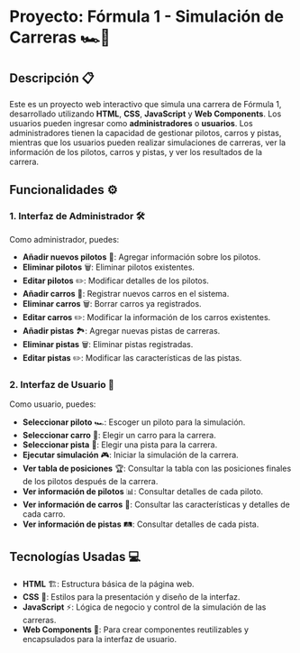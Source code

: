 # Proyecto: Fórmula 1 - Simulación de Carreras 🏎️💨

## Descripción 📋
Este es un proyecto web interactivo que simula una carrera de Fórmula 1, desarrollado utilizando **HTML**, **CSS**, **JavaScript** y **Web Components**. Los usuarios pueden ingresar como **administradores** o **usuarios**. Los administradores tienen la capacidad de gestionar pilotos, carros y pistas, mientras que los usuarios pueden realizar simulaciones de carreras, ver la información de los pilotos, carros y pistas, y ver los resultados de la carrera.

## Funcionalidades ⚙️

### 1. **Interfaz de Administrador** 🛠️
Como administrador, puedes:
- **Añadir nuevos pilotos** 🏁: Agregar información sobre los pilotos.
- **Eliminar pilotos** 🗑️: Eliminar pilotos existentes.
- **Editar pilotos** ✏️: Modificar detalles de los pilotos.
- **Añadir carros** 🚗: Registrar nuevos carros en el sistema.
- **Eliminar carros** 🗑️: Borrar carros ya registrados.
- **Editar carros** ✏️: Modificar la información de los carros existentes.
- **Añadir pistas** 🏞️: Agregar nuevas pistas de carreras.
- **Eliminar pistas** 🗑️: Eliminar pistas registradas.
- **Editar pistas** ✏️: Modificar las características de las pistas.

### 2. **Interfaz de Usuario** 👤
Como usuario, puedes:
- **Seleccionar piloto** 🏎️: Escoger un piloto para la simulación.
- **Seleccionar carro** 🚗: Elegir un carro para la carrera.
- **Seleccionar pista** 🏁: Elegir una pista para la carrera.
- **Ejecutar simulación** 🎮: Iniciar la simulación de la carrera.
- **Ver tabla de posiciones** 🏆: Consultar la tabla con las posiciones finales de los pilotos después de la carrera.
- **Ver información de pilotos** 📊: Consultar detalles de cada piloto.
- **Ver información de carros** 🚙: Consultar las características y detalles de cada carro.
- **Ver información de pistas** 🛤️: Consultar detalles de cada pista.

## Tecnologías Usadas 💻

- **HTML** 🏗️: Estructura básica de la página web.
- **CSS** 🎨: Estilos para la presentación y diseño de la interfaz.
- **JavaScript** ⚡: Lógica de negocio y control de la simulación de las carreras.
- **Web Components** 🔧: Para crear componentes reutilizables y encapsulados para la interfaz de usuario.
